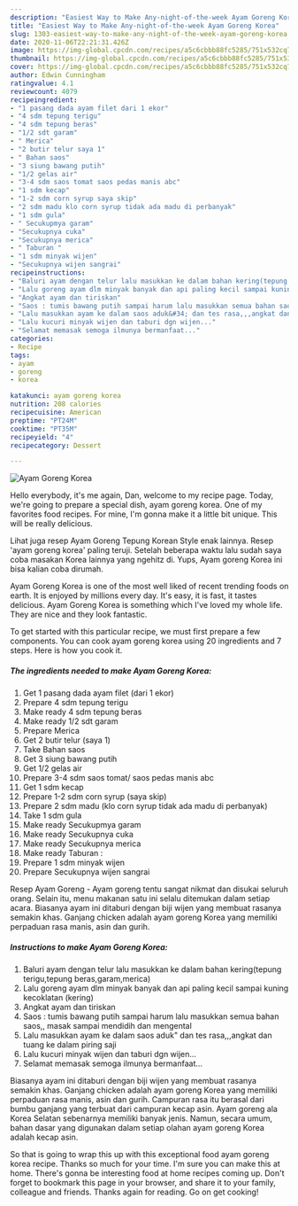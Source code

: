 ```yaml
---
description: "Easiest Way to Make Any-night-of-the-week Ayam Goreng Korea"
title: "Easiest Way to Make Any-night-of-the-week Ayam Goreng Korea"
slug: 1303-easiest-way-to-make-any-night-of-the-week-ayam-goreng-korea
date: 2020-11-06T22:21:31.426Z
image: https://img-global.cpcdn.com/recipes/a5c6cbbb88fc5285/751x532cq70/ayam-goreng-korea-foto-resep-utama.jpg
thumbnail: https://img-global.cpcdn.com/recipes/a5c6cbbb88fc5285/751x532cq70/ayam-goreng-korea-foto-resep-utama.jpg
cover: https://img-global.cpcdn.com/recipes/a5c6cbbb88fc5285/751x532cq70/ayam-goreng-korea-foto-resep-utama.jpg
author: Edwin Cunningham
ratingvalue: 4.1
reviewcount: 4079
recipeingredient:
- "1 pasang dada ayam filet dari 1 ekor"
- "4 sdm tepung terigu"
- "4 sdm tepung beras"
- "1/2 sdt garam"
- " Merica"
- "2 butir telur saya 1"
- " Bahan saos"
- "3 siung bawang putih"
- "1/2 gelas air"
- "3-4 sdm saos tomat saos pedas manis abc"
- "1 sdm kecap"
- "1-2 sdm corn syrup saya skip"
- "2 sdm madu klo corn syrup tidak ada madu di perbanyak"
- "1 sdm gula"
- " Secukupmya garam"
- "Secukupnya cuka"
- "Secukupnya merica"
- " Taburan "
- "1 sdm minyak wijen"
- "Secukupnya wijen sangrai"
recipeinstructions:
- "Baluri ayam dengan telur lalu masukkan ke dalam bahan kering(tepung terigu,tepung beras,garam,merica)"
- "Lalu goreng ayam dlm minyak banyak dan api paling kecil sampai kuning kecoklatan (kering)"
- "Angkat ayam dan tiriskan"
- "Saos : tumis bawang putih sampai harum lalu masukkan semua bahan saos,, masak sampai mendidih dan mengental"
- "Lalu masukkan ayam ke dalam saos aduk&#34; dan tes rasa,,,angkat dan tuang ke dalam piring saji"
- "Lalu kucuri minyak wijen dan taburi dgn wijen..."
- "Selamat memasak semoga ilmunya bermanfaat..."
categories:
- Recipe
tags:
- ayam
- goreng
- korea

katakunci: ayam goreng korea 
nutrition: 208 calories
recipecuisine: American
preptime: "PT24M"
cooktime: "PT35M"
recipeyield: "4"
recipecategory: Dessert

---
```



![Ayam Goreng Korea](https://img-global.cpcdn.com/recipes/a5c6cbbb88fc5285/751x532cq70/ayam-goreng-korea-foto-resep-utama.jpg)

Hello everybody, it's me again, Dan, welcome to my recipe page. Today, we're going to prepare a special dish, ayam goreng korea. One of my favorites food recipes. For mine, I'm gonna make it a little bit unique. This will be really delicious.

Lihat juga resep Ayam Goreng Tepung Korean Style enak lainnya. Resep &#39;ayam goreng korea&#39; paling teruji. Setelah beberapa waktu lalu sudah saya coba masakan Korea lainnya yang ngehitz di. Yups, Ayam goreng Korea ini bisa kalian coba dirumah.

Ayam Goreng Korea is one of the most well liked of recent trending foods on earth. It is enjoyed by millions every day. It's easy, it is fast, it tastes delicious. Ayam Goreng Korea is something which I've loved my whole life. They are nice and they look fantastic.


To get started with this particular recipe, we must first prepare a few components. You can cook ayam goreng korea using 20 ingredients and 7 steps. Here is how you cook it.

<!--inarticleads1-->

##### The ingredients needed to make Ayam Goreng Korea:

1. Get 1 pasang dada ayam filet (dari 1 ekor)
1. Prepare 4 sdm tepung terigu
1. Make ready 4 sdm tepung beras
1. Make ready 1/2 sdt garam
1. Prepare  Merica
1. Get 2 butir telur (saya 1)
1. Take  Bahan saos
1. Get 3 siung bawang putih
1. Get 1/2 gelas air
1. Prepare 3-4 sdm saos tomat/ saos pedas manis abc
1. Get 1 sdm kecap
1. Prepare 1-2 sdm corn syrup (saya skip)
1. Prepare 2 sdm madu (klo corn syrup tidak ada madu di perbanyak)
1. Take 1 sdm gula
1. Make ready  Secukupmya garam
1. Make ready Secukupnya cuka
1. Make ready Secukupnya merica
1. Make ready  Taburan :
1. Prepare 1 sdm minyak wijen
1. Prepare Secukupnya wijen sangrai


Resep Ayam Goreng - Ayam goreng tentu sangat nikmat dan disukai seluruh orang. Selain itu, menu makanan satu ini selalu ditemukan dalam setiap acara. Biasanya ayam ini ditaburi dengan biji wijen yang membuat rasanya semakin khas. Ganjang chicken adalah ayam goreng Korea yang memiliki perpaduan rasa manis, asin dan gurih. 

<!--inarticleads2-->

##### Instructions to make Ayam Goreng Korea:

1. Baluri ayam dengan telur lalu masukkan ke dalam bahan kering(tepung terigu,tepung beras,garam,merica)
1. Lalu goreng ayam dlm minyak banyak dan api paling kecil sampai kuning kecoklatan (kering)
1. Angkat ayam dan tiriskan
1. Saos : tumis bawang putih sampai harum lalu masukkan semua bahan saos,, masak sampai mendidih dan mengental
1. Lalu masukkan ayam ke dalam saos aduk&#34; dan tes rasa,,,angkat dan tuang ke dalam piring saji
1. Lalu kucuri minyak wijen dan taburi dgn wijen...
1. Selamat memasak semoga ilmunya bermanfaat...


Biasanya ayam ini ditaburi dengan biji wijen yang membuat rasanya semakin khas. Ganjang chicken adalah ayam goreng Korea yang memiliki perpaduan rasa manis, asin dan gurih. Campuran rasa itu berasal dari bumbu ganjang yang terbuat dari campuran kecap asin. Ayam goreng ala Korea Selatan sebenarnya memiliki banyak jenis. Namun, secara umum, bahan dasar yang digunakan dalam setiap olahan ayam goreng Korea adalah kecap asin. 

So that is going to wrap this up with this exceptional food ayam goreng korea recipe. Thanks so much for your time. I'm sure you can make this at home. There's gonna be interesting food at home recipes coming up. Don't forget to bookmark this page in your browser, and share it to your family, colleague and friends. Thanks again for reading. Go on get cooking!
